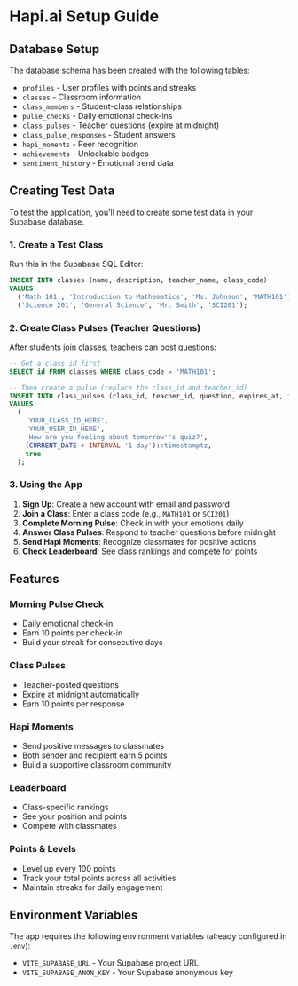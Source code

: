 # Hapi.ai Setup Guide

## Database Setup

The database schema has been created with the following tables:
- `profiles` - User profiles with points and streaks
- `classes` - Classroom information
- `class_members` - Student-class relationships
- `pulse_checks` - Daily emotional check-ins
- `class_pulses` - Teacher questions (expire at midnight)
- `class_pulse_responses` - Student answers
- `hapi_moments` - Peer recognition
- `achievements` - Unlockable badges
- `sentiment_history` - Emotional trend data

## Creating Test Data

To test the application, you'll need to create some test data in your Supabase database.

### 1. Create a Test Class

Run this in the Supabase SQL Editor:

```sql
INSERT INTO classes (name, description, teacher_name, class_code)
VALUES
  ('Math 101', 'Introduction to Mathematics', 'Ms. Johnson', 'MATH101'),
  ('Science 201', 'General Science', 'Mr. Smith', 'SCI201');
```

### 2. Create Class Pulses (Teacher Questions)

After students join classes, teachers can post questions:

```sql
-- Get a class_id first
SELECT id FROM classes WHERE class_code = 'MATH101';

-- Then create a pulse (replace the class_id and teacher_id)
INSERT INTO class_pulses (class_id, teacher_id, question, expires_at, is_active)
VALUES
  (
    'YOUR_CLASS_ID_HERE',
    'YOUR_USER_ID_HERE',
    'How are you feeling about tomorrow''s quiz?',
    (CURRENT_DATE + INTERVAL '1 day')::timestamptz,
    true
  );
```

### 3. Using the App

1. **Sign Up**: Create a new account with email and password
2. **Join a Class**: Enter a class code (e.g., `MATH101` or `SCI201`)
3. **Complete Morning Pulse**: Check in with your emotions daily
4. **Answer Class Pulses**: Respond to teacher questions before midnight
5. **Send Hapi Moments**: Recognize classmates for positive actions
6. **Check Leaderboard**: See class rankings and compete for points

## Features

### Morning Pulse Check
- Daily emotional check-in
- Earn 10 points per check-in
- Build your streak for consecutive days

### Class Pulses
- Teacher-posted questions
- Expire at midnight automatically
- Earn 10 points per response

### Hapi Moments
- Send positive messages to classmates
- Both sender and recipient earn 5 points
- Build a supportive classroom community

### Leaderboard
- Class-specific rankings
- See your position and points
- Compete with classmates

### Points & Levels
- Level up every 100 points
- Track your total points across all activities
- Maintain streaks for daily engagement

## Environment Variables

The app requires the following environment variables (already configured in `.env`):
- `VITE_SUPABASE_URL` - Your Supabase project URL
- `VITE_SUPABASE_ANON_KEY` - Your Supabase anonymous key
